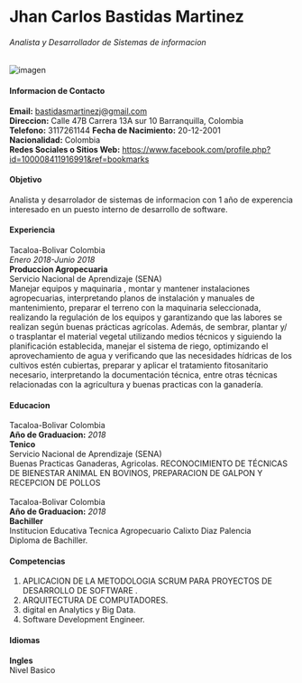 # Jhan Carlos Bastidas Martinez
###### Analista y Desarrollador de Sistemas de informacion
![imagen](https://rec-end.elnuevodia.com/images/tn/166/0/833/578/900/789/2020/02/07/shutterstock1486197107.jpg)
#### Informacion de Contacto
  **Email:** bastidasmartinezj@gmail.com <br>
  **Direccion:** Calle 47B Carrera 13A sur 10 Barranquilla, Colombia <br>
  **Telefono:** 3117261144
  **Fecha de Nacimiento:** 20-12-2001 <br>
  **Nacionalidad:** Colombia <br>
  **Redes Sociales o Sitios Web:** https://www.facebook.com/profile.php?id=100008411916991&ref=bookmarks

#### Objetivo
Analista y desarrolador de sistemas de informacion con 1 año de experencia interesado en un puesto interno de desarrollo de software.  

#### Experiencia
Tacaloa-Bolivar Colombia <br>
*Enero 2018-Junio 2018* <br>
 **Produccion Agropecuaria**<br>Servicio Nacional de Aprendizaje (SENA) <br>
 Manejar equipos y maquinaria , montar y mantener instalaciones agropecuarias, interpretando planos de instalación y manuales de mantenimiento, preparar el terreno con la maquinaria seleccionada, realizando la regulación de los equipos y garantizando que las labores se realizan según buenas prácticas agrícolas. Además, de sembrar, plantar y/ o trasplantar el material vegetal utilizando medios técnicos y siguiendo la planificación establecida, manejar el sistema de riego, optimizando el aprovechamiento de agua y verificando que las necesidades hídricas de los cultivos estén cubiertas, preparar y aplicar el tratamiento fitosanitario necesario, interpretando la documentación técnica, entre otras técnicas relacionadas con la agricultura y  buenas practicas con la ganadería.

#### Educacion
Tacaloa-Bolivar Colombia <br> **Año de Graduacion:**
*2018* <br>
**Tenico** <br> Servicio Nacional de Aprendizaje (SENA) <br>
Buenas Practicas  Ganaderas,  Agricolas. RECONOCIMIENTO DE TÉCNICAS DE BIENESTAR ANIMAL EN BOVINOS, PREPARACION DE GALPON Y RECEPCION DE POLLOS <br><br>
Tacaloa-Bolivar Colombia <br> **Año de Graduacion:**
*2018* <br>
**Bachiller** <br>Institucion Educativa Tecnica Agropecuario Calixto Diaz Palencia <br>
Diploma de Bachiller.

#### Competencias
1. APLICACION DE LA METODOLOGIA SCRUM PARA PROYECTOS DE DESARROLLO DE SOFTWARE .
2. ARQUITECTURA DE COMPUTADORES.
3. digital en Analytics y Big Data.
4. Software Development Engineer. <br>

#### Idiomas
**Ingles** <br>
Nivel Basico
